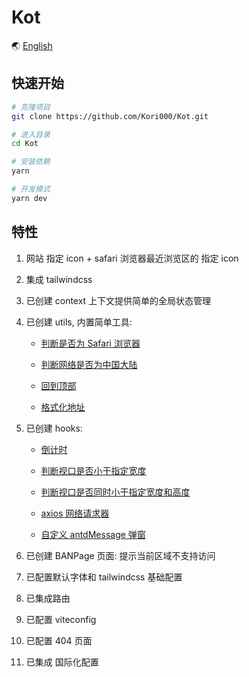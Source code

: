 # Kot

🌏 [English](https://github.com/Kori000/Kot/blob/main/README.md)

## 快速开始

```bash
# 克隆项目
git clone https://github.com/Kori000/Kot.git

# 进入目录
cd Kot

# 安装依赖
yarn

# 开发模式
yarn dev
```

## 特性

1. 网站 指定 icon + safari 浏览器最近浏览区的 指定 icon
2. 集成 tailwindcss
3. 已创建 context 上下文提供简单的全局状态管理
4. 已创建 utils, 内置简单工具:

   - [判断是否为 Safari 浏览器](https://github.com/Kori000/Kot/tree/main/src/utils/IsSafari.jsx)

   - [判断网络是否为中国大陆](https://github.com/Kori000/Kot/tree/main/src/utils/IsZh.jsx)

   - [回到顶部](https://github.com/Kori000/Kot/tree/main/src/utils/UpToTop.jsx)

   - [格式化地址](https://github.com/Kori000/Kot/tree/main/src/utils/ShortAddress.jsx)

5. 已创建 hooks:

   - [倒计时](https://github.com/Kori000/Kot/tree/main/src/hooks/useCountdown.jsx)

   - [判断视口是否小于指定宽度](https://github.com/Kori000/Kot/tree/main/src/utils/useLessWidth.jsx)

   - [判断视口是否同时小于指定宽度和高度](https://github.com/Kori000/Kot/tree/main/src/utils/useMonitor.jsx)

   - [axios 网络请求器](https://github.com/Kori000/Kot/tree/main/src/utils/useRequest.jsx)

   - [自定义 antdMessage 弹窗](https://github.com/Kori000/Kot/tree/main/src/utils/useAntdCustomMessage.jsx)

6. 已创建 BANPage 页面: 提示当前区域不支持访问
7. 已配置默认字体和 tailwindcss 基础配置
8. 已集成路由
9. 已配置 viteconfig
10. 已配置 404 页面
11. 已集成 国际化配置
